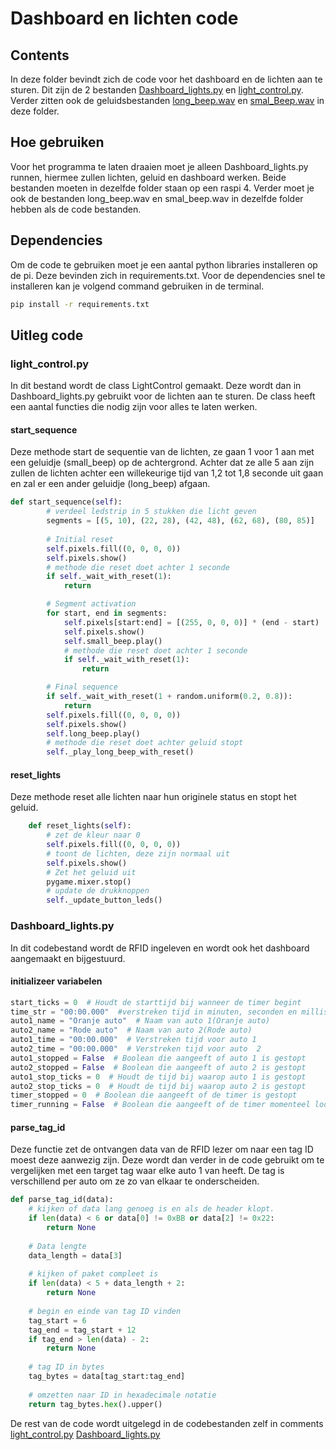 # Dashboard en lichten code

## Contents

In deze folder bevindt zich de code voor het dashboard en de lichten aan te sturen. Dit zijn de 2 bestanden [Dashboard_lights.py](Dashboard_lights.py) en [light_control.py](./light_control.py). Verder zitten ook de geluidsbestanden [long_beep.wav](./long_beep.wav) en [smal_Beep.wav](smal_Beep.wav) in deze folder.

## Hoe gebruiken

Voor het programma te laten draaien moet je alleen Dashboard_lights.py runnen, hiermee zullen lichten, geluid en dashboard werken. Beide bestanden moeten in dezelfde folder staan op een raspi 4. Verder moet je ook de bestanden long_beep.wav en smal_beep.wav in dezelfde folder hebben als de code bestanden.

## Dependencies

Om de code te gebruiken moet je een aantal python libraries installeren op de pi. Deze bevinden zich in requirements.txt. 
Voor de dependencies snel te installeren kan je volgend command gebruiken in de terminal.

```bash
pip install -r requirements.txt
```

## Uitleg code

### light_control.py

In dit bestand wordt de class LightControl gemaakt. Deze wordt dan in Dashboard_lights.py gebruikt voor de lichten aan te sturen. De class heeft een aantal functies die nodig zijn voor alles te laten werken.

#### start_sequence

Deze methode start de sequentie van de lichten, ze gaan 1 voor 1 aan met een geluidje (small_beep) op de achtergrond. Achter dat ze alle 5 aan zijn zullen de lichten achter een willekeurige tijd van 1,2 tot 1,8 seconde uit gaan en zal er een ander geluidje (long_beep) afgaan.

```python
def start_sequence(self):
        # verdeel ledstrip in 5 stukken die licht geven
        segments = [(5, 10), (22, 28), (42, 48), (62, 68), (80, 85)]
        
        # Initial reset
        self.pixels.fill((0, 0, 0, 0))
        self.pixels.show()
        # methode die reset doet achter 1 seconde
        if self._wait_with_reset(1):
            return

        # Segment activation
        for start, end in segments:
            self.pixels[start:end] = [(255, 0, 0, 0)] * (end - start)
            self.pixels.show()
            self.small_beep.play()
            # methode die reset doet achter 1 seconde
            if self._wait_with_reset(1):
                return

        # Final sequence
        if self._wait_with_reset(1 + random.uniform(0.2, 0.8)):
            return
        self.pixels.fill((0, 0, 0, 0))
        self.pixels.show()
        self.long_beep.play()
        # methode die reset doet achter geluid stopt
        self._play_long_beep_with_reset()
```

#### reset_lights

Deze methode reset alle lichten naar hun originele status en stopt het geluid.

```python
    def reset_lights(self):
        # zet de kleur naar 0
        self.pixels.fill((0, 0, 0, 0))
        # toont de lichten, deze zijn normaal uit
        self.pixels.show()
        # Zet het geluid uit
        pygame.mixer.stop()
        # update de drukknoppen
        self._update_button_leds()
```

### Dashboard_lights.py

In dit codebestand wordt de RFID ingeleven en wordt ook het dashboard aangemaakt en bijgestuurd.

#### initializeer variabelen

```python
start_ticks = 0  # Houdt de starttijd bij wanneer de timer begint
time_str = "00:00.000"  #verstreken tijd in minuten, seconden en milliseconden
auto1_name = "Oranje auto"  # Naam van auto 1(Oranje auto)
auto2_name = "Rode auto"  # Naam van auto 2(Rode auto)
auto1_time = "00:00.000"  # Verstreken tijd voor auto 1
auto2_time = "00:00.000"  # Verstreken tijd voor auto  2
auto1_stopped = False  # Boolean die aangeeft of auto 1 is gestopt
auto2_stopped = False  # Boolean die aangeeft of auto 2 is gestopt
auto1_stop_ticks = 0  # Houdt de tijd bij waarop auto 1 is gestopt
auto2_stop_ticks = 0  # Houdt de tijd bij waarop auto 2 is gestopt
timer_stopped = 0  # Boolean die aangeeft of de timer is gestopt
timer_running = False  # Boolean die aangeeft of de timer momenteel loopt
```

#### parse_tag_id

Deze functie zet de ontvangen data van de RFID lezer om naar een tag ID moest deze aanwezig zijn. Deze wordt dan verder in de code gebruikt om te vergelijken met een target tag waar elke auto 1 van heeft. De tag is verschillend per auto om ze zo van elkaar te onderscheiden.

```python
def parse_tag_id(data):
    # kijken of data lang genoeg is en als de header klopt.
    if len(data) < 6 or data[0] != 0xBB or data[2] != 0x22:
        return None
    
    # Data lengte
    data_length = data[3]
    
    # kijken of paket compleet is
    if len(data) < 5 + data_length + 2:
        return None
    
    # begin en einde van tag ID vinden
    tag_start = 6
    tag_end = tag_start + 12
    if tag_end > len(data) - 2:
        return None
    
    # tag ID in bytes
    tag_bytes = data[tag_start:tag_end]
    
    # omzetten naar ID in hexadecimale notatie
    return tag_bytes.hex().upper()
```

De rest van de code wordt uitgelegd in de codebestanden zelf in comments
[light_control.py](light_control.py)
[Dashboard_lights.py](Dashboard_lights.py)